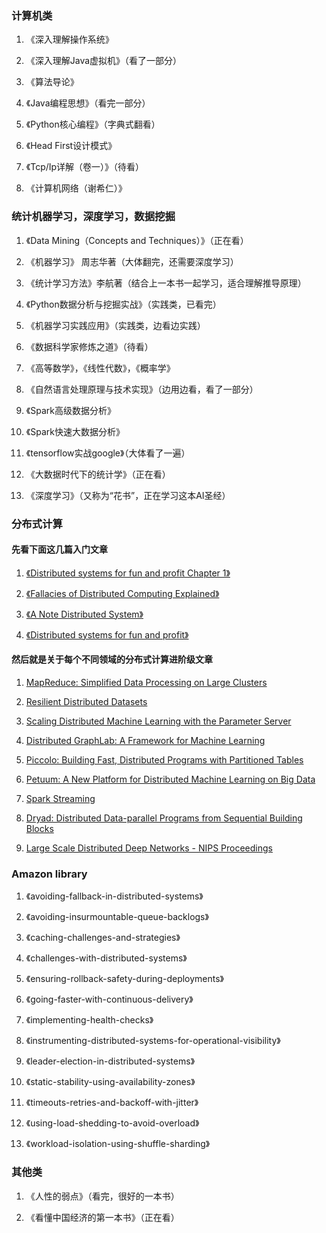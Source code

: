### 计算机类

1. 《深入理解操作系统》

2. 《深入理解Java虚拟机》（看了一部分）

3. 《算法导论》

4. 《Java编程思想》（看完一部分）

5. 《Python核心编程》（字典式翻看）

6. 《Head First设计模式》

7. 《Tcp/Ip详解（卷一）》（待看）

8. 《计算机网络（谢希仁）》

### 统计机器学习，深度学习，数据挖掘

1. 《Data Mining（Concepts and Techniques）》（正在看）

2. 《机器学习》 周志华著（大体翻完，还需要深度学习）

3. 《统计学习方法》李航著（结合上一本书一起学习，适合理解推导原理）

4. 《Python数据分析与挖掘实战》（实践类，已看完）

5. 《机器学习实践应用》（实践类，边看边实践）

6. 《数据科学家修炼之道》（待看）

7. 《高等数学》，《线性代数》，《概率学》

8. 《自然语言处理原理与技术实现》（边用边看，看了一部分）

9. 《Spark高级数据分析》

10. 《Spark快速大数据分析》

11. 《tensorflow实战google》（大体看了一遍）

12. 《大数据时代下的统计学》（正在看）

13. 《深度学习》（又称为“花书”，正在学习这本AI圣经）

### 分布式计算
#### 先看下面这几篇入门文章
1. [《Distributed systems for fun and profit Chapter 1》](https://link.zhihu.com/?target=http%3A//book.mixu.net/distsys/intro.html)

2. [《Fallacies of Distributed Computing Explained》](https://link.zhihu.com/?target=http%3A//www.rgoarchitects.com/Files/fallacies.pdf
)

3. [《A Note Distributed System》](https://link.zhihu.com/?target=http%3A//citeseerx.ist.psu.edu/viewdoc/summary%3Fdoi%3D10.1.1.41.7628)

4. [《Distributed systems for fun and profit》](https://link.zhihu.com/?target=http%3A//book.mixu.net/distsys/)

#### 然后就是关于每个不同领域的分布式计算进阶级文章

1. [MapReduce: Simplified Data Processing on Large Clusters](https://link.zhihu.com/?target=https%3A//www.google.com.hk/url%3Fsa%3Dt%26rct%3Dj%26q%3D%26esrc%3Ds%26source%3Dweb%26cd%3D1%26ved%3D0ahUKEwimgKrZgb7PAhVS_mMKHZv2AEsQFgggMAA%26url%3D%2568%2574%2574%2570%253a%252f%252f%2572%2565%2573%2565%2561%2572%2563%2568%252e%2567%256f%256f%2567%256c%2565%252e%2563%256f%256d%252f%2561%2572%2563%2568%2569%2576%2565%252f%256d%2561%2570%2572%2565%2564%2575%2563%2565%252d%256f%2573%2564%2569%2530%2534%252e%2570%2564%2566%26usg%3DAFQjCNEL7nTxrQ6fiMUtt4AZh6gK5og2IQ)

2. [Resilient Distributed Datasets](https://link.zhihu.com/?target=https%3A//www.google.com.hk/url%3Fsa%3Dt%26rct%3Dj%26q%3D%26esrc%3Ds%26source%3Dweb%26cd%3D1%26ved%3D0ahUKEwjurZjsgb7PAhUM62MKHavWDhoQFggaMAA%26url%3D%2568%2574%2574%2570%253a%252f%252f%2577%2577%2577%252d%2562%2563%2566%252e%2575%2573%2563%252e%2565%2564%2575%252f%257e%256d%2569%256e%256c%2561%256e%2579%2575%252f%2574%2565%2561%2563%2568%252f%2563%2573%2563%2569%2535%2539%2539%252d%2566%2561%256c%256c%2531%2532%252f%2570%2561%2570%2565%2572%2573%252f%256e%2573%2564%2569%255f%2573%2570%2561%2572%256b%252e%2570%2564%2566%26usg%3DAFQjCNFzpytpG78Bbg8BIWalnQK6FF3UOA)

3. [Scaling Distributed Machine Learning with the Parameter Server](https://link.zhihu.com/?target=https%3A//www.cs.cmu.edu/~muli/file/parameter_server_osdi14.pdf)

4. [Distributed GraphLab: A Framework for Machine Learning](https://link.zhihu.com/?target=http%3A//vldb.org/pvldb/vol5/p716_yuchenglow_vldb2012.pdf)

5. [Piccolo: Building Fast, Distributed Programs with Partitioned Tables](https://link.zhihu.com/?target=https%3A//www.usenix.org/event/osdi10/tech/full_papers/Power.pdf)

6. [Petuum: A New Platform for Distributed Machine Learning on Big Data](https://link.zhihu.com/?target=https%3A//www.cs.cmu.edu/~./seunghak/petuum_kdd15.pdf)

7. [Spark Streaming](https://link.zhihu.com/?target=https%3A//www.google.com.hk/url%3Fsa%3Dt%26rct%3Dj%26q%3D%26esrc%3Ds%26source%3Dweb%26cd%3D1%26ved%3D0ahUKEwjdp5uagr7PAhVY92MKHVgeDx0QFggdMAA%26url%3D%2568%2574%2574%2570%2573%253a%252f%252f%2573%2574%2561%256e%2566%256f%2572%2564%252e%2565%2564%2575%252f%257e%2572%2565%257a%2561%2562%252f%2573%2570%2561%2572%256b%2563%256c%2561%2573%2573%252f%2573%256c%2569%2564%2565%2573%252f%2574%2564%255f%2573%2574%2572%2565%2561%256d%2569%256e%2567%252e%2570%2564%2566%26usg%3DAFQjCNFCSnjtM2UnnYZyuO8h0nBBKo6vfQ)

8. [Dryad: Distributed Data-parallel Programs from Sequential Building Blocks](https://www.microsoft.com/en-us/research/wp-content/uploads/2007/03/eurosys07.pdf)

9. [Large Scale Distributed Deep Networks - NIPS Proceedings](https://link.zhihu.com/?target=https%3A//papers.nips.cc/paper/4687-large-scale-distributed-deep-networks.pdf)

### Amazon library

1. 《avoiding-fallback-in-distributed-systems》

2. 《avoiding-insurmountable-queue-backlogs》

3. 《caching-challenges-and-strategies》

4. 《challenges-with-distributed-systems》

5. 《ensuring-rollback-safety-during-deployments》

6. 《going-faster-with-continuous-delivery》

7. 《implementing-health-checks》

8. 《instrumenting-distributed-systems-for-operational-visibility》

9. 《leader-election-in-distributed-systems》

10. 《static-stability-using-availability-zones》

11. 《timeouts-retries-and-backoff-with-jitter》

12. 《using-load-shedding-to-avoid-overload》

13. 《workload-isolation-using-shuffle-sharding》


### 其他类

1. 《人性的弱点》（看完，很好的一本书）

2. 《看懂中国经济的第一本书》（正在看）


